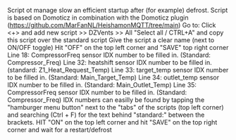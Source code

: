 Script ot manage slow an efficient startup after (for example) defrost.
Script is based on Domoticz in combination with the Domoticz plugin (https://github.com/MarFanNL/HeishamonMQTT/tree/main)
Go to: <Settings> <More Options> <Events>
Click <+> and add new script >> DZVents >> All
  "Select all / CTRL+A" and copy this script over the standard script
  Give the script a clear name (next to ON/OFF toggle)
  Hit "OFF" on the top left corner and "SAVE" top right corner
  Line 18: CompressorFreq sensor IDX number to be filled in. (Standard: Compressor_Freq)
  Line 32: heatshift sensor IDX number to be filled in. (standard: Z1_Heat_Request_Temp)
  Line 33: target_temp sensor IDX number to be filled in. (Standard: Main_Target_Temp)
  Line 34: outlet_temp sensor IDX number to be filled in.  (Standard: Main_Outlet_Temp)
  Line 35: CompressorFreq sensor IDX number to be filled in. (Standard: Compressor_Freq)
  IDX numbers can easilly be found by tapping the "hamburger menu button" next to the "tabs" of the scripts (top left corner) and searching (Ctrl + F) for the text behind "standard:" between the brackets.
  HIT "ON" on the top left corner and hit "SAVE" on the top right corner and wait for a restart/defrost
